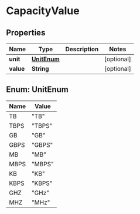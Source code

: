 
# CapacityValue

## Properties
Name | Type | Description | Notes
------------ | ------------- | ------------- | -------------
**unit** | [**UnitEnum**](#UnitEnum) |  |  [optional]
**value** | **String** |  |  [optional]


<a name="UnitEnum"></a>
## Enum: UnitEnum
Name | Value
---- | -----
TB | &quot;TB&quot;
TBPS | &quot;TBPS&quot;
GB | &quot;GB&quot;
GBPS | &quot;GBPS&quot;
MB | &quot;MB&quot;
MBPS | &quot;MBPS&quot;
KB | &quot;KB&quot;
KBPS | &quot;KBPS&quot;
GHZ | &quot;GHz&quot;
MHZ | &quot;MHz&quot;




